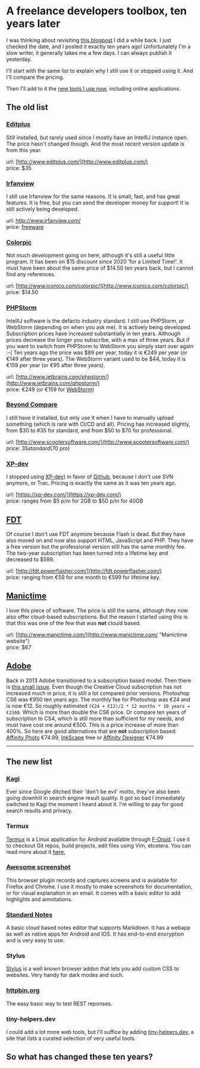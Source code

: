 <!--
  description: Ten years ago I made a list of software and tools I use as a freelancer. This is the same list in its current state.
  date: 2023-05-29
  modified: 2023-05-29
  slug: a-freelance-developers-tool-box-ten-years-later
  type: post
  categories: code, work
  tags: frameworks, ide, libraries, software, tools
  metaKeyword: tool
  metaTitle: A feelance developer's tool box
  metaDescription: Ten years ago I made a list of software and tools I use as a freelancer. This is the same list in its current state.
-->

# A freelance developers toolbox, ten years later

I was thinking about revisiting [this blogpost](/a-freelance-developers-tool-box) I did a while back. I just checked the date, and I posted it exactly ten years ago! Unfortunately I'm a slow writer, it generally takes me a few days. I can always publish it yesterday.

I'll start with the same list to explain why I still use it or stopped using it. And I'll compare the pricing.

Then I'll add to it the [new tools I use now](#the-new-list), including online applications.


## The old list

### [Editplus](/a-freelance-developers-tool-box#editplus)

Still installed, but rarely used since I mostly have an IntellIJ instance open. The price hasn't changed though. And the most recent version update is from this year.

url: [http://www.editplus.com/](http://www.editplus.com/)  
price: $35

### [Irfanview](/a-freelance-developers-tool-box#irfanview)

I still use Irfanview for the same reasons. It is small, fast, and has great features. It is free, but you can send the developer money for support! It is still actively being developed.

url: [http://www.irfanview.com/  
](http://www.irfanview.com/)price: [freeware](https://www.irfanview.com/main_support_engl.htm)

### [Colorpic](/a-freelance-developers-tool-box#colorpic)

Not much development going on here, although it's still a useful little program. It has been on $15 discount since 2020 'for a Limited Time!'. It must have been about the same price of $14.50 ten years back, but I cannot find any references.

url: [http://www.iconico.com/colorpic/](http://www.iconico.com/colorpic/)  
price: $14.50

### [PHPStorm](/a-freelance-developers-tool-box#phpstorm)

IntellIJ software is the defacto industry standard. I still use PHPStorm, or WebStorm (depending on when you ask me). It is actively being developed. Subscription prices have increased substantially in ten years. Although prices decrease the longer you subscribe, with a max of three years. But if you want to switch from PHPStorm to WebStorm you simply start over again :-(
Ten years ago the price was $89 per year, today it is €249 per year (or €149 after three years).
The WebStorm variant used to be $44, today it is €159 per year (or €95 after three years).

url: [http://www.jetbrains.com/phpstorm/](http://www.jetbrains.com/phpstorm/)  
price: €249 (or €159 for [WebStorm](http://www.jetbrains.com/webstorm/ "same IDE, less features"))

### [Beyond Compare](/a-freelance-developers-tool-box#beyond-compare)

I still have it installed, but only use it when I have to manually upload something (which is rare with CI/CD and all).
Pricing has increased slightly, from $30 to #35 for standard, and from $50 to $70 for professional.

url: [http://www.scootersoftware.com/](http://www.scootersoftware.com/)  
price: $35 standard ($70 pro)

### [XP-dev](/a-freelance-developers-tool-box#xp-dev)

I stopped using [XP-dev](https://xp-dev.com/)) in favor of [Github](https://github.com/), because I don't use SVN anymore, or Trac. Pricing is exactly the same as it was ten years ago.

url: [https://xp-dev.com/](https://xp-dev.com/)  
price: ranges from $5 p/m for 2GB to $50 p/m for 40GB

## [FDT](/a-freelance-developers-tool-box#fdt)

Of course I don't use FDT anymore because Flash is dead. But they have also moved on and now also support HTML, JavaScript and PHP. They have a free version but the professional version still has the same monthly fee. The two-year subscription has been turned into a lifetime key and decreased to $599.

url: [http://fdt.powerflasher.com/](http://fdt.powerflasher.com/)  
price: ranging from €59 for one month to €599 for lifetime key.

## [Manictime](/a-freelance-developers-tool-box#manictime)

I love this piece of software. The price is still the same, although they now also offer cloud-based subscriptions. But the reason I started using this is that this was one of the few that was **not** clould based.

url: [http://www.manictime.com/](http://www.manictime.com/ "Manictime website")  
price: $67

## [Adobe](/a-freelance-developers-tool-box#adobe)

Back in 2013 Adobe transitioned to a subscription based model. Then there is [this small issue](https://www.vice.com/en/article/a3xk3p/adobe-tells-users-they-can-get-sued-for-using-old-versions-of-photoshop).
Even though the Creative Cloud subscription has not increased much in price, it is still a lot compared prior versions. Photoshop CS6 was €950 ten years ago. The monthly fee for Photoshop was €24 and is now €12. So roughly estimated `(€24 + €12)/2 * 12 months * 10 years = €2160`. Which is more than double the CS6 price. Or compare ten years of subscription to CS4, which is still more than sufficient for my needs, and must have cost me around €500. This is a price increase of more than 400%.
So here are good alternatives that are **not** subscription based: [Affinity Photo](https://affinity.serif.com/en-us/photo/) €74.99, [InkScape](https://inkscape.org/) free or [Affinity Designer](https://affinity.serif.com/en-gb/designer/) €74.99


---

## The new list

### [Kagi](https://kagi.com/)

Ever since Google ditched their 'don't be evil' motto, they've also been going downhill in search engine result quality. It got so bad I immediately switched to Kagi the moment I heard about it.
I'm willing to pay for good search results and privacy.

### Termux

[Termux](https://termux.dev) is a Linux application for Android available through [F-Droid](https://f-droid.org/). I use it to checkout Git repos, build projects, edit files using Vim, etcetera. You can read more about it [here](/best-free-editor-on-android),

### [Awesome screenshot](https://www.awesomescreenshot.com/)

This browser plugin records and captures screens and is available for Firefox and Chrome. I use it mostly to make screenshots for documentation, or for visual explanation in an email. It comes with a basic editor to add highlights and annotations.

### [Standard Notes](https://standardnotes.com/)

A basic cloud based notes editor that supports Markdown. It has a webapp as well as native apps for Android and IOS. It has end-to-end encryption and is very easy to use.

### Stylus

[Stylus](https://add0n.com/stylus.html) is a well known browser addon that lets you add custom CSS to websites. Very handy for dark modes and such.

### [httpbin.org](http://httpbin.org/)

The easy basic way to test REST reponses.

### tiny-helpers.dev

I could add a lot more web tools, but I'll suffice by adding [tiny-helpers.dev](https://tiny-helpers.dev/), a site that lists a curated selection of very useful tools.


## So what has changed these ten years?

